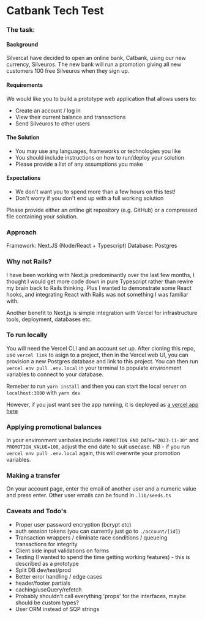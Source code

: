 # Catbank Tech Test

### The task:

#### Background

Silvercat have decided to open an online bank, Catbank, using our new currency, Silveuros. The new bank will run a promotion giving all new customers 100 free Silveuros when they sign up.

#### Requirements

We would like you to build a prototype web application that allows users to:

- Create an account / log in
- View their current balance and transactions
- Send Silveuros to other users

#### The Solution

- You may use any languages, frameworks or technologies you like
- You should include instructions on how to run/deploy your solution
- Please provide a list of any assumptions you make

#### Expectations

- We don't want you to spend more than a few hours on this test!
- Don't worry if you don't end up with a full working solution

Please provide either an online git repository (e.g. GitHub) or a compressed file containing your solution.

### Approach

Framework: Next.JS (Node/React + Typescript)
Database: Postgres

### Why not Rails?

I have been working with Next.js predominantly over the last few months, I thought I would get more code down in pure Typescript rather than rewire my brain back to Rails thinking. Plus I wanted to demonstrate some React hooks, and integrating React with Rails was not something I was familiar with.

Another benefit to Next,js is simple integration with Vercel for infrastructure tools, deployment, databases etc.

### To run locally

You will need the Vercel CLI and an account set up. After cloning this repo, use `vercel link` to asign to a project, then in the Vercel web UI, you can provision a new Postgres database and link to this project. You can then run `vercel env pull .env.local` in your terminal to populate environment variables to connect to your database.

Remeber to run `yarn install` and then you can start the local server on `localhost:3000` with `yarn dev`

However, if you just want see the app running, it is deployed as [a vercel app here](https://catbank-tech-test.vercel.app)

### Applying promotional balances

In your environment varibales include `PROMOTION_END_DATE="2023-11-30"` and `PROMOTION_VALUE=100`, adjust the end date to suit usecase. NB - if you run `vercel env pull .env.local` again, this will overwrite your promotion variables.

### Making a transfer

On your account page, enter the email of another user and a numeric value and press enter. Other user emails can be found in `.lib/seeds.ts`

### Caveats and Todo's

- Proper user password encryption (bcrypt etc)
- auth session tokens (you can currently just go to `./account/[id]`)
- Transaction wrappers / eliminate race conditions / queueing transactions for integrity
- Client side input validations on forms
- Testing (I wanted to spend the time getting working features) - this is described as a prototype
- Split DB dev/test/prod
- Better error handling / edge cases
- header/footer partials
- caching/useQuery/refetch
- Probably shouldn't call everything 'props' for the interfaces, maybe should be custom types?
- User ORM instead of SQP strings
